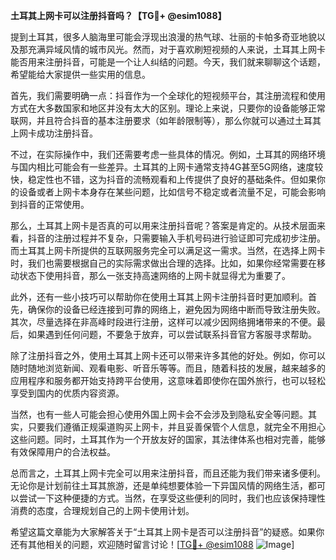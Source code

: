 **土耳其上网卡可以注册抖音吗？【TG💪+ @esim1088】**

提到土耳其，很多人脑海里可能会浮现出浪漫的热气球、壮丽的卡帕多奇亚地貌以及那充满异域风情的城市风光。然而，对于喜欢刷短视频的人来说，土耳其上网卡能否用来注册抖音，可能是一个让人纠结的问题。今天，我们就来聊聊这个话题，希望能给大家提供一些实用的信息。

首先，我们需要明确一点：抖音作为一个全球化的短视频平台，其注册流程和使用方式在大多数国家和地区并没有太大的区别。理论上来说，只要你的设备能够正常联网，并且符合抖音的基本注册要求（如年龄限制等），那么你就可以通过土耳其上网卡成功注册抖音。

不过，在实际操作中，我们还需要考虑一些具体的情况。例如，土耳其的网络环境与国内相比可能会有一些差异。土耳其的上网卡通常支持4G甚至5G网络，速度较快，稳定性也不错，这为抖音的流畅观看和上传提供了良好的基础条件。但如果你的设备或者上网卡本身存在某些问题，比如信号不稳定或者流量不足，可能会影响到抖音的正常使用。

那么，土耳其上网卡是否真的可以用来注册抖音呢？答案是肯定的。从技术层面来看，抖音的注册过程并不复杂，只需要输入手机号码进行验证即可完成初步注册。而土耳其上网卡所提供的互联网服务完全可以满足这一需求。当然，在选择上网卡时，我们也需要根据自己的实际需求做出合理的选择。比如，如果你经常需要在移动状态下使用抖音，那么一张支持高速网络的上网卡就显得尤为重要了。

此外，还有一些小技巧可以帮助你在使用土耳其上网卡注册抖音时更加顺利。首先，确保你的设备已经连接到可靠的网络上，避免因为网络中断而导致注册失败。其次，尽量选择在非高峰时段进行注册，这样可以减少因网络拥堵带来的不便。最后，如果遇到任何问题，不要急于放弃，可以尝试联系抖音官方客服寻求帮助。

除了注册抖音之外，使用土耳其上网卡还可以带来许多其他的好处。例如，你可以随时随地浏览新闻、观看电影、听音乐等等。而且，随着科技的发展，越来越多的应用程序和服务都开始支持跨平台使用，这意味着即使你在国外旅行，也可以轻松享受到国内的优质内容资源。

当然，也有一些人可能会担心使用外国上网卡会不会涉及到隐私安全等问题。其实，只要我们遵循正规渠道购买上网卡，并且妥善保管个人信息，就完全不用担心这些问题。同时，土耳其作为一个开放友好的国家，其法律体系也相对完善，能够有效保障用户的合法权益。

总而言之，土耳其上网卡完全可以用来注册抖音，而且还能为我们带来诸多便利。无论你是计划前往土耳其旅游，还是单纯想要体验一下异国风情的网络生活，都可以尝试一下这种便捷的方式。当然，在享受这些便利的同时，我们也应该保持理性消费的态度，合理规划自己的上网卡使用计划。

希望这篇文章能为大家解答关于“土耳其上网卡是否可以注册抖音”的疑惑。如果你还有其他相关的问题，欢迎随时留言讨论！[[TG💪+ @esim1088](https://t.me/s/esim1088) ![Image](https://i.postimg.cc/4NQfJmqS/Snipaste-2025-05-13-00-14-12.png)]
